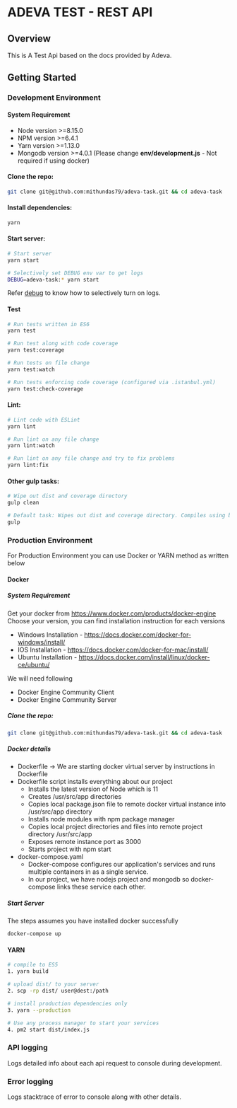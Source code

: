 # ADEVA TEST - REST API

## Overview

This is A Test Api based on the docs provided by Adeva.

## Getting Started

### Development Environment

#### System Requirement

* Node version >=8.15.0
* NPM version >=6.4.1
* Yarn version >=1.13.0
* Mongodb version >=4.0.1 (Please change **env/development.js** - Not required if using docker)

#### Clone the repo: 
```sh 
git clone git@github.com:mithundas79/adeva-task.git && cd adeva-task 
```

#### Install dependencies:
```sh
yarn
```

#### Start server:
```sh
# Start server
yarn start

# Selectively set DEBUG env var to get logs
DEBUG=adeva-task:* yarn start
```
Refer [debug](https://www.npmjs.com/package/debug) to know how to selectively turn on logs.

#### Test

```sh
# Run tests written in ES6 
yarn test

# Run test along with code coverage
yarn test:coverage

# Run tests on file change
yarn test:watch

# Run tests enforcing code coverage (configured via .istanbul.yml)
yarn test:check-coverage
```

#### Lint:
```sh
# Lint code with ESLint
yarn lint

# Run lint on any file change
yarn lint:watch

# Run lint on any file change and try to fix problems
yarn lint:fix
```

#### Other gulp tasks:
```sh
# Wipe out dist and coverage directory
gulp clean

# Default task: Wipes out dist and coverage directory. Compiles using babel.
gulp
```

### Production Environment

For Production Environment you can use Docker or YARN method as written below

#### Docker

##### System Requirement
Get your docker from https://www.docker.com/products/docker-engine
Choose your version, you can find installation instruction for each versions

* Windows Installation - https://docs.docker.com/docker-for-windows/install/
* IOS Installation - https://docs.docker.com/docker-for-mac/install/
* Ubuntu Installation - https://docs.docker.com/install/linux/docker-ce/ubuntu/

We will need following

* Docker Engine Community Client
* Docker Engine Community Server


##### Clone the repo: 
```sh 
git clone git@github.com:mithundas79/adeva-task.git && cd adeva-task 
```


##### Docker details

* Dockerfile -> We are starting docker virtual server by instructions in Dockerfile 
* Dockerfile script installs everything about our project
    * Installs the latest version of Node which is 11
    * Creates /usr/src/app directories
    * Copies local package.json file to remote docker virtual instance into /usr/src/app directory
    * Installs node modules with npm package manager
    * Copies local project directories and files into remote project directory /usr/src/app
    * Exposes remote instance port as 3000
    * Starts project with npm start
* docker-compose.yaml
    * Docker-compose configures our application's services and runs multiple containers in as a single service. 
    * In our project, we have nodejs project and mongodb so docker-compose links these service each other. 


##### Start Server 
The steps assumes you have installed docker successfully

```sh 
docker-compose up 
``` 

#### YARN

```sh
# compile to ES5
1. yarn build

# upload dist/ to your server
2. scp -rp dist/ user@dest:/path

# install production dependencies only
3. yarn --production

# Use any process manager to start your services
4. pm2 start dist/index.js
```

### API logging
Logs detailed info about each api request to console during development.


### Error logging
Logs stacktrace of error to console along with other details. 

